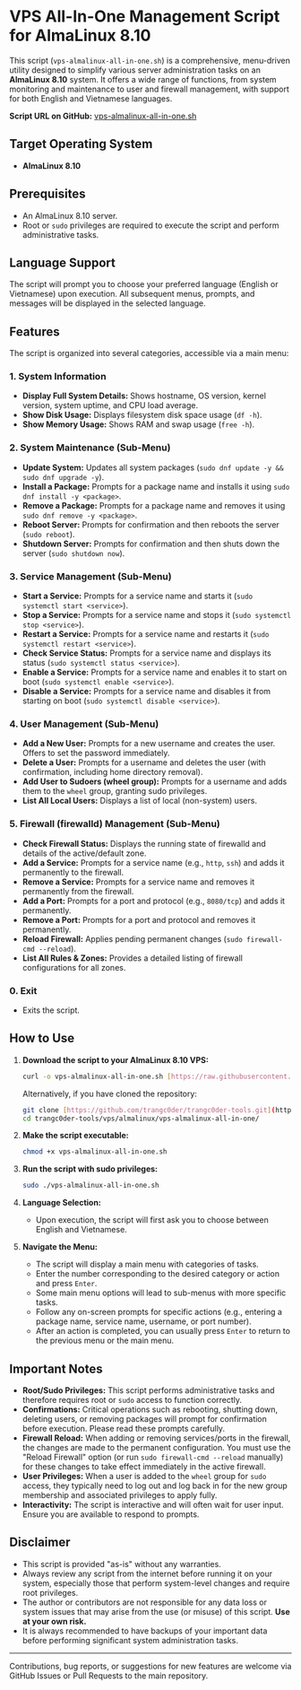 # VPS All-In-One Management Script for AlmaLinux 8.10

This script (`vps-almalinux-all-in-one.sh`) is a comprehensive, menu-driven utility designed to simplify various server administration tasks on an **AlmaLinux 8.10** system. It offers a wide range of functions, from system monitoring and maintenance to user and firewall management, with support for both English and Vietnamese languages.

**Script URL on GitHub:** [vps-almalinux-all-in-one.sh](https://github.com/trangc0der/trangc0der-tools/blob/48f552b922bd32be089aa6422231cf7fbe460aef/vps/almalinux/vps-almalinux-all-in-one/vps-almalinux-all-in-one.sh)

## Target Operating System

* **AlmaLinux 8.10**

## Prerequisites

* An AlmaLinux 8.10 server.
* Root or `sudo` privileges are required to execute the script and perform administrative tasks.

## Language Support

The script will prompt you to choose your preferred language (English or Vietnamese) upon execution. All subsequent menus, prompts, and messages will be displayed in the selected language.

## Features

The script is organized into several categories, accessible via a main menu:

### 1. System Information
* **Display Full System Details:** Shows hostname, OS version, kernel version, system uptime, and CPU load average.
* **Show Disk Usage:** Displays filesystem disk space usage (`df -h`).
* **Show Memory Usage:** Shows RAM and swap usage (`free -h`).

### 2. System Maintenance (Sub-Menu)
* **Update System:** Updates all system packages (`sudo dnf update -y && sudo dnf upgrade -y`).
* **Install a Package:** Prompts for a package name and installs it using `sudo dnf install -y <package>`.
* **Remove a Package:** Prompts for a package name and removes it using `sudo dnf remove -y <package>`.
* **Reboot Server:** Prompts for confirmation and then reboots the server (`sudo reboot`).
* **Shutdown Server:** Prompts for confirmation and then shuts down the server (`sudo shutdown now`).

### 3. Service Management (Sub-Menu)
* **Start a Service:** Prompts for a service name and starts it (`sudo systemctl start <service>`).
* **Stop a Service:** Prompts for a service name and stops it (`sudo systemctl stop <service>`).
* **Restart a Service:** Prompts for a service name and restarts it (`sudo systemctl restart <service>`).
* **Check Service Status:** Prompts for a service name and displays its status (`sudo systemctl status <service>`).
* **Enable a Service:** Prompts for a service name and enables it to start on boot (`sudo systemctl enable <service>`).
* **Disable a Service:** Prompts for a service name and disables it from starting on boot (`sudo systemctl disable <service>`).

### 4. User Management (Sub-Menu)
* **Add a New User:** Prompts for a new username and creates the user. Offers to set the password immediately.
* **Delete a User:** Prompts for a username and deletes the user (with confirmation, including home directory removal).
* **Add User to Sudoers (wheel group):** Prompts for a username and adds them to the `wheel` group, granting sudo privileges.
* **List All Local Users:** Displays a list of local (non-system) users.

### 5. Firewall (firewalld) Management (Sub-Menu)
* **Check Firewall Status:** Displays the running state of firewalld and details of the active/default zone.
* **Add a Service:** Prompts for a service name (e.g., `http`, `ssh`) and adds it permanently to the firewall.
* **Remove a Service:** Prompts for a service name and removes it permanently from the firewall.
* **Add a Port:** Prompts for a port and protocol (e.g., `8080/tcp`) and adds it permanently.
* **Remove a Port:** Prompts for a port and protocol and removes it permanently.
* **Reload Firewall:** Applies pending permanent changes (`sudo firewall-cmd --reload`).
* **List All Rules & Zones:** Provides a detailed listing of firewall configurations for all zones.

### 0. Exit
* Exits the script.

## How to Use

1.  **Download the script to your AlmaLinux 8.10 VPS:**
    ```bash
    curl -o vps-almalinux-all-in-one.sh [https://raw.githubusercontent.com/trangc0der/trangc0der-tools/48f552b922bd32be089aa6422231cf7fbe460aef/vps/almalinux/vps-almalinux-all-in-one/vps-almalinux-all-in-one.sh](https://raw.githubusercontent.com/trangc0der/trangc0der-tools/48f552b922bd32be089aa6422231cf7fbe460aef/vps/almalinux/vps-almalinux-all-in-one/vps-almalinux-all-in-one.sh)
    ```
    Alternatively, if you have cloned the repository:
    ```bash
    git clone [https://github.com/trangc0der/trangc0der-tools.git](https://github.com/trangc0der/trangc0der-tools.git)
    cd trangc0der-tools/vps/almalinux/vps-almalinux-all-in-one/
    ```

2.  **Make the script executable:**
    ```bash
    chmod +x vps-almalinux-all-in-one.sh
    ```

3.  **Run the script with sudo privileges:**
    ```bash
    sudo ./vps-almalinux-all-in-one.sh
    ```

4.  **Language Selection:**
    * Upon execution, the script will first ask you to choose between English and Vietnamese.

5.  **Navigate the Menu:**
    * The script will display a main menu with categories of tasks.
    * Enter the number corresponding to the desired category or action and press `Enter`.
    * Some main menu options will lead to sub-menus with more specific tasks.
    * Follow any on-screen prompts for specific actions (e.g., entering a package name, service name, username, or port number).
    * After an action is completed, you can usually press `Enter` to return to the previous menu or the main menu.

## Important Notes

* **Root/Sudo Privileges:** This script performs administrative tasks and therefore requires root or `sudo` access to function correctly.
* **Confirmations:** Critical operations such as rebooting, shutting down, deleting users, or removing packages will prompt for confirmation before execution. Please read these prompts carefully.
* **Firewall Reload:** When adding or removing services/ports in the firewall, the changes are made to the permanent configuration. You must use the "Reload Firewall" option (or run `sudo firewall-cmd --reload` manually) for these changes to take effect immediately in the active firewall.
* **User Privileges:** When a user is added to the `wheel` group for `sudo` access, they typically need to log out and log back in for the new group membership and associated privileges to apply fully.
* **Interactivity:** The script is interactive and will often wait for user input. Ensure you are available to respond to prompts.

## Disclaimer

* This script is provided "as-is" without any warranties.
* Always review any script from the internet before running it on your system, especially those that perform system-level changes and require root privileges.
* The author or contributors are not responsible for any data loss or system issues that may arise from the use (or misuse) of this script. **Use at your own risk.**
* It is always recommended to have backups of your important data before performing significant system administration tasks.

---

Contributions, bug reports, or suggestions for new features are welcome via GitHub Issues or Pull Requests to the main repository.